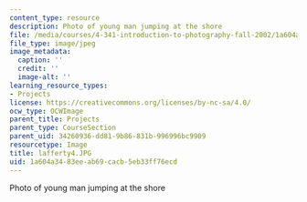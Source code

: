 ```yaml
---
content_type: resource
description: Photo of young man jumping at the shore
file: /media/courses/4-341-introduction-to-photography-fall-2002/1a604a3483eeab69cacb5eb33ff76ecd_lafferty4.JPG
file_type: image/jpeg
image_metadata:
  caption: ''
  credit: ''
  image-alt: ''
learning_resource_types:
- Projects
license: https://creativecommons.org/licenses/by-nc-sa/4.0/
ocw_type: OCWImage
parent_title: Projects
parent_type: CourseSection
parent_uid: 34260936-dd81-9b86-831b-996996bc9909
resourcetype: Image
title: lafferty4.JPG
uid: 1a604a34-83ee-ab69-cacb-5eb33ff76ecd
---
```

Photo of young man jumping at the shore